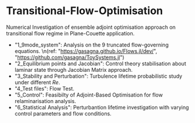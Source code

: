 # Transitional-Flow-Optimisation

Numerical Investigation of ensemble adjoint optimisation approach on transitional flow regime in Plane-Couette application.

- "1_9mode_system": Analysis on the 9 truncated flow-governing equations. \n(ref: "https://gasagna.github.io/Flows.jl/dev/", "https://github.com/gasagna/ToySystems.jl")
- "2_Equilibrium points and Jacobian": Control theory stabilisation about laminar state through Jacobian Matrix approach.
- "3_Stability and Perturbation": Turbulence lifetime probabilistic study under different <em>Re</em>.
- "4_Test files": Flow Test.
- "5_Control": Feasibilty of Adjoint-Based Optimisation for flow relaminarisation analysis.
- "6_Statistical Analysis": Perturbantion lifetime investigation with varying control parameters and flow conditions.
